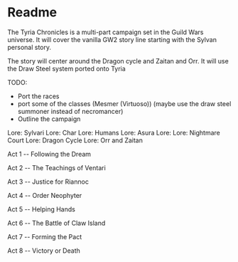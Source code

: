 # Readme

The Tyria Chronicles is a multi-part campaign set in the Guild Wars universe. It will cover the vanilla GW2 story line starting with the Sylvan personal story.

The story will center around the Dragon cycle and Zaitan and Orr. It will use the Draw Steel system ported onto Tyria

TODO:

- Port the races
- port some of the classes (Mesmer (Virtuoso)) (maybe use the draw steel summoner instead of necromancer)
- Outline the campaign

Lore: Sylvari
Lore: Char
Lore: Humans
Lore: Asura
Lore: 
Lore: Nightmare Court
Lore: Dragon Cycle
Lore: Orr and Zaitan


Act 1 -- Following the Dream

Act 2 -- The Teachings of Ventari

Act 3 -- Justice for Riannoc

Act 4 -- Order Neophyter

Act 5 -- Helping Hands

Act 6 -- The Battle of Claw Island

Act 7 -- Forming the Pact

Act 8 -- Victory or Death